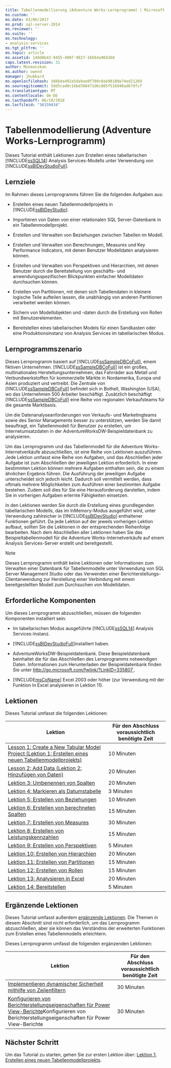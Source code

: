 ```yaml
---
title: Tabellenmodellierung (Adventure Works-Lernprogramm) | Microsoft Docs
ms.custom: ''
ms.date: 03/06/2017
ms.prod: sql-server-2014
ms.reviewer: ''
ms.suite: ''
ms.technology:
- analysis-services
ms.tgt_pltfrm: ''
ms.topic: article
ms.assetid: 140d0b43-9455-4907-9827-16564a904268
caps.latest.revision: 31
author: Minewiskan
ms.author: owend
manager: jhubbard
ms.openlocfilehash: 3d8b4a492a5da9ae0f709c0ab98189e74ed21269
ms.sourcegitcommit: 5dd5cad0c1bbd308471d6c885f516948ad67dfcf
ms.translationtype: MT
ms.contentlocale: de-DE
ms.lasthandoff: 06/19/2018
ms.locfileid: "36159434"
---
```

# <a name="tabular-modeling-adventure-works-tutorial"></a>Tabellenmodellierung (Adventure Works-Lernprogramm)
  Dieses Tutorial enthält Lektionen zum Erstellen eines tabellarischen [!INCLUDE[ssSQL14](../includes/sssql14-md.md)] Analysis Services-Modells unter Verwendung von [!INCLUDE[ssBIDevStudioFull](../includes/ssbidevstudiofull-md.md)].  
  
## <a name="what-you-will-learn"></a>Lernziele  
 Im Rahmen dieses Lernprogramms führen Sie die folgenden Aufgaben aus:  
  
-   Erstellen eines neuen Tabellenmodellprojekts in [!INCLUDE[ssBIDevStudio](../includes/ssbidevstudio-md.md)].  
  
-   Importieren von Daten von einer relationalen SQL Server-Datenbank in ein Tabellenmodellprojekt.  
  
-   Erstellen und Verwalten von Beziehungen zwischen Tabellen im Modell.  
  
-   Erstellen und Verwalten von Berechnungen, Measures und Key Performance Indicators, mit denen Benutzer Modelldaten analysieren können.  
  
-   Erstellen und Verwalten von Perspektiven und Hierarchien, mit denen Benutzer durch die Bereitstellung von geschäfts- und anwendungsspezifischen Blickpunkten einfacher Modelldaten durchsuchen können.  
  
-   Erstellen von Partitionen, mit denen sich Tabellendaten in kleinere logische Teile aufteilen lassen, die unabhängig von anderen Partitionen verarbeitet werden können.  
  
-   Sichern von Modellobjekten und -daten durch die Erstellung von Rollen mit Benutzerelementen.  
  
-   Bereitstellen eines tabellarischen Models für einen Sandkasten oder eine Produktionsinstanz von Analysis Services im tabellarischen Modus.  
  
## <a name="tutorial-scenario"></a>Lernprogrammszenario  
 Dieses Lernprogramm basiert auf [!INCLUDE[ssSampleDBCoFull](../includes/sssampledbcofull-md.md)], einem fiktiven Unternehmen. [!INCLUDE[ssSampleDBCoFull](../includes/sssampledbcofull-md.md)] ist ein großes, multinationales Herstellungsunternehmen, das Fahrräder aus Metall und Verbundwerkstoffen für kommerzielle Märkte in Nordamerika, Europa und Asien produziert und vertreibt. Die Zentrale von [!INCLUDE[ssSampleDBCoFull](../includes/sssampledbcofull-md.md)] befindet sich in Bothell, Washington (USA), wo das Unternehmen 500 Arbeiter beschäftigt. Zusätzlich beschäftigt [!INCLUDE[ssSampleDBCoFull](../includes/sssampledbcofull-md.md)] eine Reihe von regionalen Verkaufsteams für die gesamte Marktbasis.  
  
 Um die Datenanalyseanforderungen von Verkaufs- und Marketingteams sowie des Senior Managements besser zu unterstützen, werden Sie damit beauftragt, ein Tabellenmodell für Benutzer zu erstellen, um Internetumsatzdaten in der AdventureWorksDW-Beispieldatenbank zu analysieren.  
  
 Um das Lernprogramm und das Tabellenmodell für die Adventure Works-Internetverkäufe abzuschließen, ist eine Reihe von Lektionen auszuführen. Jede Lektion umfasst eine Reihe von Aufgaben, und das Abschließen jeder Aufgabe ist zum Abschließen der jeweiligen Lektion erforderlich. In einer bestimmten Lektion können mehrere Aufgaben enthalten sein, die zu einem ähnlichen Ergebnis führen. Die Ausführung der jeweiligen Aufgabe unterscheidet sich jedoch leicht. Dadurch soll vermittelt werden, dass oftmals mehrere Möglichkeiten zum Ausführen einer bestimmten Aufgabe bestehen. Zudem soll dies für Sie eine Herausforderung darstellen, indem Sie in vorherigen Aufgaben erlernte Fähigkeiten einsetzen.  
  
 In den Lektionen werden Sie durch die Erstellung eines grundlegenden tabellarischen Modells, das im InMemory-Modus ausgeführt wird, unter Verwendung zahlreicher in [!INCLUDE[ssBIDevStudio](../includes/ssbidevstudio-md.md)] enthaltener Funktionen geführt. Da jede Lektion auf der jeweils vorherigen Lektion aufbaut, sollten Sie die Lektionen in der entsprechenden Reihenfolge bearbeiten. Nach dem Abschließen aller Lektionen haben Sie das Beispieltabellenmodell für die Adventure Works-Internetverkäufe auf einem Analysis Services-Server erstellt und bereitgestellt.  
  
> [!NOTE]  
>  Dieses Lernprogramm enthält keine Lektionen oder Informationen zum Verwalten einer Datenbank für Tabellenmodelle unter Verwendung von SQL Server Management Studio oder das Verwenden einer Berichterstellungs-Clientanwendung zur Herstellung einer Verbindung mit einem bereitgestellten Modell zum Durchsuchen von Modelldaten.  
  
## <a name="prerequisites"></a>Erforderliche Komponenten  
 Um dieses Lernprogramm abzuschließen, müssen die folgenden Komponenten installiert sein:  
  
-   Im tabellarischen Modus ausgeführte [!INCLUDE[ssSQL14](../includes/sssql14-md.md)] Analysis Services-Instanz.  
  
-   [!INCLUDE[ssBIDevStudioFull](../includes/ssbidevstudiofull-md.md)]installiert haben.  
  
-   AdventureWorksDW-Beispieldatenbank. Diese Beispieldatenbank beinhaltet die für das Abschließen des Lernprogramms notwendigen Daten. Informationen zum Herunterladen der Beispieldatenbank finden Sie unter [ http://go.microsoft.com/fwlink/?LinkID=335807 ](http://go.microsoft.com/fwlink/?LinkID=335807).  
  
-   [!INCLUDE[msCoName](../includes/msconame-md.md)] Excel 2003 oder höher (zur Verwendung mit der Funktion In Excel analysieren in Lektion 11).  
  
## <a name="lessons"></a>Lektionen  
 Dieses Tutorial umfasst die folgenden Lektionen:  
  
|Lektion|Für den Abschluss voraussichtlich benötigte Zeit|  
|------------|--------------------------------|  
|[Lesson 1: Create a New Tabular Model Project (Lektion 1: Erstellen eines neuen Tabellenmodellprojekts)](lesson-1-create-a-new-tabular-model-project.md)|10 Minuten|  
|[Lesson 2: Add Data (Lektion 2: Hinzufügen von Daten)](lesson-2-add-data.md)|20 Minuten|  
|[Lektion 3: Umbenennen von Spalten](rename-columns.md)|20 Minuten|  
|[Lektion 4: Markieren als Datumstabelle](lesson-3-mark-as-date-table.md)|3 Minuten|  
|[Lektion 5: Erstellen von Beziehungen](lesson-4-create-relationships.md)|10 Minuten|  
|[Lektion 6: Erstellen von berechneten Spalten](lesson-5-create-calculated-columns.md)|15 Minuten|  
|[Lektion 7: Erstellen von Measures](lesson-6-create-measures.md)|30 Minuten|  
|[Lektion 8: Erstellen von Leistungskennzahlen](lesson-7-create-key-performance-indicators.md)|15 Minuten|  
|[Lektion 9: Erstellen von Perspektiven](lesson-8-create-perspectives.md)|5 Minuten|  
|[Lektion 10: Erstellen von Hierarchien](lesson-9-create-hierarchies.md)|20 Minuten|  
|[Lektion 11: Erstellen von Partitionen](lesson-10-create-partitions.md)|15 Minuten|  
|[Lektion 12: Erstellen von Rollen](lesson-11-create-roles.md)|15 Minuten|  
|[Lektion 13: Analysieren in Excel](lesson-12-analyze-in-excel.md)|20 Minuten|  
|[Lektion 14: Bereitstellen](lesson-13-deploy.md)|5 Minuten|  
  
## <a name="supplemental-lessons"></a>Ergänzende Lektionen  
 Dieses Tutorial umfasst außerdem [ergänzende Lektionen](../tutorials/supplemental-lessons.md). Die Themen in diesem Abschnitt sind nicht erforderlich, um das Lernprogramm abzuschließen, aber sie können das Verständnis der erweiterten Funktionen zum Erstellen eines Tabellenmodells erleichtern.  
  
 Dieses Lernprogramm umfasst die folgenden ergänzenden Lektionen:  
  
|Lektion|Für den Abschluss voraussichtlich benötigte Zeit|  
|------------|--------------------------------|  
|[Implementieren dynamischer Sicherheit mithilfe von Zeilenfiltern](../tutorials/implement-dynamic-security-by-using-row-filters.md)|30 Minuten|  
|[Konfigurieren von Berichterstellungseigenschaften für Power View-Berichte](supplemental-lesson-configure-reporting-properties-for-power-view-reports.md)Konfigurieren von Berichterstellungseigenschaften für Power View-Berichte|30 Minuten|  
  
## <a name="next-step"></a>Nächster Schritt  
 Um das Tutorial zu starten, gehen Sie zur ersten Lektion über: [Lektion 1: Erstellen eines neuen Tabellenmodellprojekts](lesson-1-create-a-new-tabular-model-project.md).  
  
  